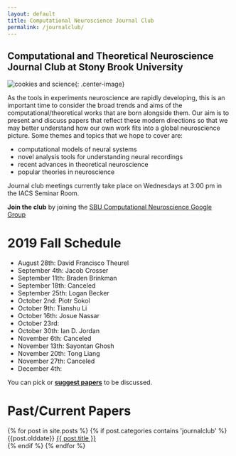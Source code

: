 ```yaml
---
layout: default
title: Computational Neuroscience Journal Club
permalink: /journalclub/
---
```

## Computational and Theoretical Neuroscience Journal Club at Stony Brook University

![cookies and science](/images/cookie.jpg){: .center-image}

As the tools in experiments neuroscience are rapidly developing, this is an important time to consider the broad trends and aims of the computational/theoretical works that are born alongside them.  Our aim is to present and discuss papers that reflect these modern directions so that we may better understand how our own work fits into a global neuroscience picture. Some themes and topics that we hope to cover are:

* computational models of neural systems
* novel analysis tools for understanding neural recordings
* recent advances in theoretical neuroscience
* popular theories in neuroscience

Journal club meetings currently take place on Wednesdays at 3:00 pm in the IACS Seminar Room.

**Join the club** by joining the [SBU Computational Neuroscience Google Group](https://groups.google.com/d/forum/sbu-computational-neuroscience/join)

# 2019 Fall Schedule
- August 28th: David Francisco Theurel
- September 4th: Jacob Crosser
- September 11th: Braden Brinkman
- September 18th: Canceled
- September 25th: Logan Becker
- October 2nd: Piotr Sokol
- October 9th: Tianshu Li
- October 16th: Josue Nassar
- October 23rd:
- October 30th: Ian D. Jordan
- November 6th: Canceled
- November 13th: Sayontan Ghosh
- November 20th: Tong Liang
- November 27th: Canceled
- December 4th:


You can pick or [**suggest papers**](https://www.google.com/url?q=https://docs.google.com/document/d/17SuoVIIDbCae5GnxSHGO5BW2zbVP6wBCbaGGfgFLAOQ/edit?usp%3Dsharing&sa=D&ust=1472068897083000&usg=AFQjCNF5f_dZMloe4l3jWOm_mhxe7utbqw) to be discussed.

# Past/Current Papers

<div class="posts">
  {% for post in site.posts %}
	{% if post.categories contains 'journalclub' %}
    <article class="post">
    {{post.olddate}}
    <a href="{{ site.baseurl }}{{ post.url }}">{{ post.title }}</a>
    </article>
	{% endif %}
  {% endfor %}
</div>

